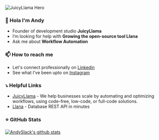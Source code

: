 ![JuicyLlama Hero](https://juicyllama.com/assets/images/linkedin-cover.png)

### 👋 Hola I'm Andy

- Founder of development studio **JuicyLlama**
- I’m looking for help with **Growing the open-source tool Llana**
- Ask me about **Workflow Automation**

### 📫 How to reach me 

- Let's connect professionally on [Linkedin](https://www.linkedin.com/in/andrewslack/)
- See what I've been upto on [Instagram](https://www.instagram.com/me_slack)

### ⤵️ Helpful Links

- [JuicyLlama](https://juicyllama.com) - We help businesses scale by automating and optimizing workflows, using code-free, low-code, or full-code solutions.
- [Llana](https://juicyllama.com/tools/llana) - Database REST API in minutes

### ⭐ GitHub Stats 

[![AndySlack's github stats](https://github-readme-stats.vercel.app/api?username=andyslack&show_icons=true)](https://github.com/andyslack)
